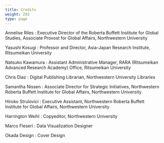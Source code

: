 ```yaml
---
title: Credits
weight: 203
type: page
---
```


Annelise Riles
: Executive Director of the Roberta Buffett Institute for Global Studies, Associate Provost for Global Affairs, Northwestern University

Yasushi Kosugi
: Professor and Director, Asia-Japan Research Institute, Ritsumeikan University

Natsuko Kawamura
: Assistant Administrative Manager, RARA (Ritsumeikan Advanced Research Academy) Office, Ritsumeikan University

Chris Diaz
: Digital Publishing Librarian, Northwestern University Libraries

Samantha Nissen
: Associate Director for Strategic Initiatives, Northwestern Roberta Buffett Institute for Global Affairs, Northwestern University

Hiroko Strulovici
: Executive Assistant, Northwestern Roberta Buffett Institute for Global Affairs, Northwestern University

Harrington Weihl
: Copyeditor, Northwestern University

Marco Fleseri
: Data Visualization Designer

Okada Design
: Cover Design